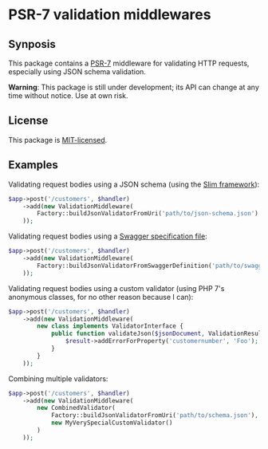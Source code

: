 # PSR-7 validation middlewares

## Synposis

This package contains a [PSR-7][psr7] middleware for validating HTTP requests,
especially using JSON schema validation.

**Warning**: This package is still under development; its API can change at any time without notice. Use at own risk.

## License

This package is [MIT-licensed](LICENSE.txt).

## Examples

Validating request bodies using a JSON schema (using the [Slim framework][slim]):

```php
$app->post('/customers', $handler)
    ->add(new ValidationMiddleware(
        Factory::buildJsonValidatorFromUri('path/to/json-schema.json')
    ));
```

Validating request bodies using a [Swagger specification file][swag]:

```php
$app->post('/customers', $handler)
    ->add(new ValidationMiddleware(
        Factory::buildJsonValidatorFromSwaggerDefinition('path/to/swagger.json', 'MyType')
    ));
```

Validating request bodies using a custom validator (using PHP 7's anonymous classes, for no other reason because I can):

```php
$app->post('/customers', $handler)
    ->add(new ValidationMiddleware(
        new class implements ValidatorInterface {
            public function validateJson($jsonDocument, ValidationResult $result) {
                $result->addErrorForProperty('customernumber', 'Foo');
            }
        }
    ));
```

Combining multiple validators:

```php
$app->post('/customers', $handler)
    ->add(new ValidationMiddleware(
        new CombinedValidator(
            Factory::buildJsonValidatorFromUri('path/to/schema.json'),
            new MyVerySpecialCustomValidator()
        )
    ));
```



[slim]: http://www.slimframework.com/
[swag]: http://swagger.io/specification/
[psr7]: http://www.php-fig.org/psr/psr-7/
